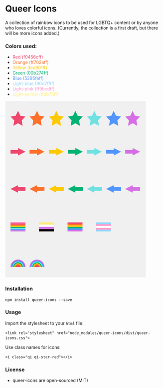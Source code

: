 # Queer Icons

A collection of rainbow icons to be used for LGBTQ+ content or by anyone who loves colorful icons.
(Currently, the collection is a first draft, but there will be more icons added.)

### Colors used:

- <span style='color: #f0456cff' >Red (f0456cff)</span>
- <span style='color: #ff702aff' >Orange (ff702aff)</span>
- <span style='color: #fec901ff' >Yellow (fec901ff)</span>
- <span style='color: #00b274ff' >Green (00b274ff)</span>
- <span style='color: #5295feff' >Blue (5295feff)</span>
- <span style='color: #90d7ffff' >Light-blue (90d7ffff)</span>
- <span style='color: #ff9bcdff' >Light-pink (ff9bcdff)</span>
- <span style='color: #ffeb75ff' >Light-yellow (ffeb75ff)</span>

<img src='screenshot.png'>

### Installation

```
npm install queer-icons --save
```

### Usage

Import the stylesheet to your `html` file:
```
<link rel="stylesheet" href="node_modules/queer-icons/dist/queer-icons.css">
```

Use class names for icons:

```
<i class="qi qi-star-red"></i>
```

### License

- queer-icons are open-sourced (MIT)
